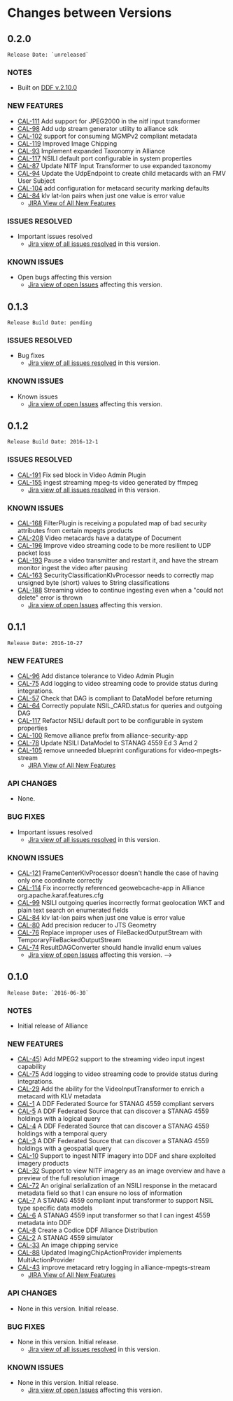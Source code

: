 # Changes between Versions
<!-- Template: Copy and uncomment-->
<!-- ## VERSION NUMBER
	Release Date: `unreleased`
replace with next unreleased version

### NOTES

- Summary of changes requiring user action.

### NEW FEATURES

- List of features added

	- [JIRA View of All New Features](https://codice.atlassian.net/issues/?jql=project%20%3D%20%22Codice%20Alliance%22%20and%20issuetype%20in%20%28story%2Ctask%29%20AND%20resolution%20%3D%20done%20AND%20fixVersion%20%3D%20VERSION_NUMBER%20ORDER%20BY%20summary%20ASC%2C%20priority)

### API CHANGES

- API changes

### BUG FIXES
(update {VERSION-NUMBER} in JIRA query)

- Important issues resolved
	- [Jira view of all issues resolved](https://codice.atlassian.net/issues/?jql=project%3D%22Codice%20Alliance%22%20and%20issuetype%20%3D%20bug%20AND%20fixVersion%20%3D%20VERSION_NUMBER%20and%20resolution%20%3D%20done in this version.

### KNOWN ISSUES
(update {VERSION-NUMBER} in JIRA query)


- Open bugs affecting this version
	- [Jira view of open Issues](https://codice.atlassian.net/issues/?jql=project%3DCodice%20Alliance%20AND%20issuetype%20%3D%20bug%20%20AND%20status%20%3D%20Open%20AND%20affectedVersion%20%3D%20VERSION_NUMBER%20AND%20fixVersion%20!%3D%20VERSION_NUMBER%20ORDER%20BY%20priority) affecting this version.
 -->
## 0.2.0
	Release Date: `unreleased`

### NOTES

- Built on [DDF v.2.10.0](https://github.com/codice/ddf/blob/master/CHANGES.md#2100)

### NEW FEATURES

- [CAL-111](https://codice.atlassian.net/browse/CAL-111) Add support for JPEG2000 in the nitf input transformer
- [CAL-98](https://codice.atlassian.net/browse/CAL-98) Add udp stream generator utility to alliance sdk
- [CAL-102](https://codice.atlassian.net/browse/CAL-102) support for consuming MGMPv2 compliant metadata
- [CAL-119](https://codice.atlassian.net/browse/CAL-119) Improved Image Chipping
- [CAL-93](https://codice.atlassian.net/browse/CAL-93) Implement expanded Taxonomy in Alliance
- [CAL-117](https://codice.atlassian.net/browse/CAL-117) NSILI default port configurable in system properties
- [CAL-87](https://codice.atlassian.net/browse/CAL-87) Update NITF Input Transformer to use expanded taxonomy
- [CAL-94](https://codice.atlassian.net/browse/CAL-94) Update the UdpEndpoint to create child metacards with an FMV User Subject
- [CAL-104](https://codice.atlassian.net/browse/CAL-104) add configuration for metacard security marking defaults
- [CAL-84](https://codice.atlassian.net/browse/CAL-84) klv lat-lon pairs when just one value is error value
	- [JIRA View of All New Features](https://codice.atlassian.net/issues/?jql=project%20%3D%20%22Codice%20Alliance%22%20and%20issuetype%20in%20%28story%2Ctask%29%20AND%20resolution%20%3D%20done%20AND%20fixVersion%20%3D%200.2.0%20ORDER%20BY%20summary%20ASC%2C%20priority)

### ISSUES RESOLVED

- Important issues resolved
	- [Jira view of all issues resolved](https://codice.atlassian.net/issues/?jql=project%3D%22Codice%20Alliance%22%20AND%20type%20%3D%20Bug%20AND%20resolution%20%3D%20Fixed%20AND%20fixVersion%20%3D%200.2.0%20ORDER%20BY%20priority) in this version.

### KNOWN ISSUES

- Open bugs affecting this version
	- [Jira view of open Issues](https://codice.atlassian.net/issues/?jql=project%3D%20%22Codice%20Alliance%22%20AND%20issuetype%20%3D%20bug%20%20AND%20status%20%3D%20Open%20AND%20affectedVersion%20%3D%200.2.0%20ORDER%20BY%20priority) affecting this version.

## 0.1.3
	Release Build Date: pending

### ISSUES RESOLVED

- Bug fixes
	- [Jira view of all issues resolved](https://codice.atlassian.net/issues/?jql=project%3D%22Codice%20Alliance%22%20and%20issuetype%20%3D%20bug%20AND%20fixVersion%20%3D%200.1.3%20and%20resolution%20%3D%20done) in this version.

### KNOWN ISSUES

- Known issues
	- [Jira view of open Issues](https://codice.atlassian.net/issues?jql=project%20%3D%20%22Codice%20Alliance%22%20AND%20issuetype%20%3D%20bug%20AND%20status%20not%20in%20%28Closed%2C%20Done%29%20AND%20affectedVersion%20%3D%200.1.3%20ORDER%20BY%20priority) affecting this version.

## 0.1.2
	Release Build Date: 2016-12-1

### ISSUES RESOLVED

- [CAL-191](https://codice.atlassian.net/browse/CAL-191) Fix sed block in Video Admin Plugin
- [CAL-155](https://codice.atlassian.net/browse/CAL-155) ingest streaming mpeg-ts video generated by ffmpeg
	- [Jira view of all issues resolved](https://codice.atlassian.net/issues/?jql=project%3D%22Codice%20Alliance%22%20and%20issuetype%20%3D%20bug%20AND%20fixVersion%20%3D%200.1.2%20and%20resolution%20%3D%20done) in this version.

### KNOWN ISSUES

- [CAL-168](https://codice.atlassian.net/browse/CAL-168) FilterPlugin is receiving a populated map of bad security attributes from certain mpegts products
- [CAL-208](https://codice.atlassian.net/browse/CAL-208) Video metacards have a datatype of Document
- [CAL-196](https://codice.atlassian.net/browse/CAL-196) Improve video streaming code to be more resilient to UDP packet loss
- [CAL-193](https://codice.atlassian.net/browse/CAL-193) Pause a video transmitter and restart it, and have the stream monitor ingest the video after pausing
- [CAL-163](https://codice.atlassian.net/browse/CAL-163) SecurityClassificationKlvProcessor needs to correctly map unsigned byte (short) values to String classifications
- [CAL-188](https://codice.atlassian.net/browse/CAL-188) Streaming video to continue ingesting even when a "could not delete" error is thrown
	- [Jira view of open Issues](https://codice.atlassian.net/issues?jql=project%20%3D%20%22Codice%20Alliance%22%20AND%20issuetype%20%3D%20bug%20AND%20status%20not%20in%20%28Closed%2C%20Done%29%20AND%20affectedVersion%20%3D%200.1.2%20ORDER%20BY%20priority) affecting this version.

## 0.1.1
	Release Date: 2016-10-27

### NEW FEATURES

- [CAL-96](https://codice.atlassian.net/browse/CAL-96) Add distance tolerance to Video Admin Plugin
- [CAL-75](https://codice.atlassian.net/browse/CAL-75) Add logging to video streaming code to provide status during integrations.
- [CAL-57](https://codice.atlassian.net/browse/CAL-57) Check that DAG is compliant to DataModel before returning
- [CAL-64](https://codice.atlassian.net/browse/CAL-64) Correctly populate NSIL_CARD.status for queries and outgoing DAG
- [CAL-117](https://codice.atlassian.net/browse/CAL-117) Refactor NSILI default port to be configurable in system properties
- [CAL-100](https://codice.atlassian.net/browse/CAL-100) Remove alliance prefix from alliance-security-app
- [CAL-78](https://codice.atlassian.net/browse/CAL-78) Update NSILI DataModel to STANAG 4559 Ed 3 Amd 2
- [CAL-105](https://codice.atlassian.net/browse/CAL-105) remove unneeded blueprint configurations for video-mpegts-stream
	- [JIRA View of All New Features](https://codice.atlassian.net/issues/?jql=project%20%3D%20%22Codice%20Alliance%22%20and%20issuetype%20in%20%28story%2Ctask%29%20AND%20resolution%20%3D%20done%20AND%20fixVersion%20%3D%200.2.0%20ORDER%20BY%20summary%20ASC%2C%20priority)

### API CHANGES

- None.

### BUG FIXES

- Important issues resolved
	- [Jira view of all issues resolved](https://codice.atlassian.net/issues/?jql=project%3D%22Codice%20Alliance%22%20and%20issuetype%20%3D%20bug%20AND%20fixVersion%20%3D%200.1.1%20and%20resolution%20%3D%20done) in this version.

### KNOWN ISSUES

- [CAL-121](https://codice.atlassian.net/browse/CAL-121) FrameCenterKlvProcessor doesn't handle the case of having only one coordinate correctly
- [CAL-114](https://codice.atlassian.net/browse/CAL-114) Fix incorrectly referenced geowebcache-app in Alliance org.apache.karaf.features.cfg
- [CAL-99](https://codice.atlassian.net/browse/CAL-99) NSILI outgoing queries incorrectly format geolocation WKT and plain text search on enumerated fields
- [CAL-84](https://codice.atlassian.net/browse/CAL-84) klv lat-lon pairs when just one value is error value
- [CAL-80](https://codice.atlassian.net/browse/CAL-80) Add precision reducer to JTS Geometry
- [CAL-76](https://codice.atlassian.net/browse/CAL-76) Replace improper uses of FileBackedOutputStream with TemporaryFileBackedOutputStream
- [CAL-74](https://codice.atlassian.net/browse/CAL-74) ResultDAGConverter should handle invalid enum values
	- [Jira view of open Issues](https://codice.atlassian.net/issues/?jql=project%3DCodice%20Alliance%20AND%20issuetype%20%3D%20bug%20%20AND%20status%20%3D%20Open%20AND%20affectedVersion%20%3D%20VERSION_NUMBER%20AND%20fixVersion%20!%3D%20VERSION_NUMBER%20ORDER%20BY%20priority) affecting this version.
 -->

## 0.1.0
	Release Date: `2016-06-30`

### NOTES

- Initial release of Alliance

### NEW FEATURES
- [CAL-45](https://codice.atlassian.net/browse/CAL-45)) Add MPEG2 support to the streaming video input ingest capability
- [CAL-75](https://codice.atlassian.net/browse/CAL-75) Add logging to video streaming code to provide status during integrations.
- [CAL-29](https://codice.atlassian.net/browse/CAL-29) Add the ability for the VideoInputTransformer to enrich a metacard with KLV metadata
- [CAL-1](https://codice.atlassian.net/browse/CAL-1) A DDF Federated Source for STANAG 4559 compliant servers
- [CAL-5](https://codice.atlassian.net/browse/CAL-5) A DDF Federated Source that can discover a STANAG 4559 holdings with a logical query
- [CAL-4](https://codice.atlassian.net/browse/CAL-4) A DDF Federated Source that can discover a STANAG 4559 holdings with a temporal query
- [CAL-3](https://codice.atlassian.net/browse/CAL-3) A DDF Federated Source that can discover a STANAG 4559 holdings with a geospatial query
- [CAL-10](https://codice.atlassian.net/browse/CAL-10) Support to ingest NITF imagery into DDF and share exploited imagery products
- [CAL-32](https://codice.atlassian.net/browse/CAL-32) Support to view NITF imagery as an image overview and have a preview of the full resolution image
- [CAL-72](https://codice.atlassian.net/browse/CAL-72) An original serialization of an NSILI response in the metacard metadata field so that I can ensure no loss of information
- [CAL-7](https://codice.atlassian.net/browse/CAL-7) A STANAG 4559 compliant input transformer to support NSIL type specific data models
- [CAL-6](https://codice.atlassian.net/browse/CAL-6) A STANAG 4559 input transformer so that I can ingest 4559 metadata into DDF
- [CAL-8](https://codice.atlassian.net/browse/CAL-8) Create a Codice DDF Alliance Distribution
- [CAL-2](https://codice.atlassian.net/browse/CAL-2) A STANAG 4559 simulator
- [CAL-33](https://codice.atlassian.net/browse/CAL-33) An image chipping service
- [CAL-88](https://codice.atlassian.net/browse/CAL-88) Updated ImagingChipActionProvider implements MultiActionProvider
- [CAL-43](https://codice.atlassian.net/browse/CAL-43) improve metacard retry logging in alliance-mpegts-stream
	- [JIRA View of All New Features](https://codice.atlassian.net/issues/?jql=project%20%3D%20%22Codice%20Alliance%22%20and%20issuetype%20in%20%28story%2Ctask%29%20AND%20resolution%20%3D%20done%20AND%20fixVersion%20%3D%20Alliance-0.1%20ORDER%20BY%20summary%20ASC%2C%20priority)

### API CHANGES

- None in this version. Initial release.

### BUG FIXES

- None in this version. Initial release.
	- [Jira view of all issues resolved](https://codice.atlassian.net/issues/?jql=project%3D%22Codice%20Alliance%22%20AND%20type%20%3D%20Bug%20AND%20resolution%20%3D%20Fixed%20AND%20fixVersion%20%3D%20Alliance-0.2%20ORDER%20BY%20priority) in this version.
	
### KNOWN ISSUES

- None in this version. Initial release.
	- [Jira view of open Issues](https://codice.atlassian.net/issues/?jql=project%3D%22Codice%20Alliance%22%20AND%20issuetype%20%3D%20bug%20%20AND%20status%20%3D%20Open%20AND%20affectedVersion%20%3D%20Alliance-0.1%20AND%20fixVersion%20!%3D%20Alliance-0.1%20ORDER%20BY%20priority) affecting this version.


